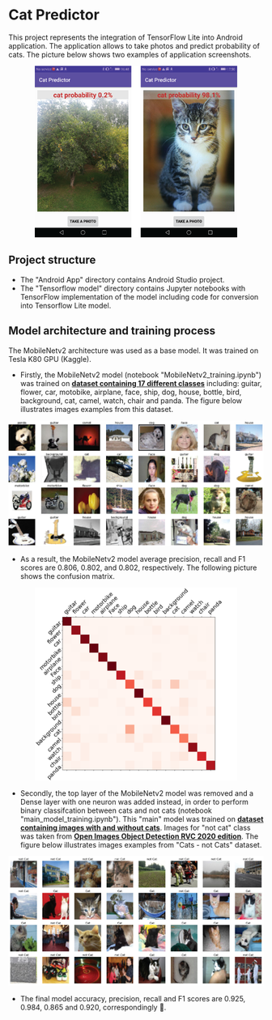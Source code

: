 # Cat Predictor
This project represents the integration of TensorFlow Lite into Android application. 
The application allows to take photos and predict probability of cats. The picture below shows two examples of application screenshots.

<p align="center">
  <img src="images/android_results.png" width="400" />
</p>

## Project structure
* The "Android App" directory contains Android Studio project.
* The "Tensorflow model" directory contains Jupyter notebooks with TensorFlow implementation of the model including code for conversion into Tensorflow Lite model.

## Model architecture and training process
The MobileNetv2 architecture was used as a base model. It was trained on Tesla K80 GPU (Kaggle).
* Firstly, the MobileNetv2 model (notebook "MobileNetv2_training.ipynb") was trained on [**dataset containing 17 different classes**](https://www.kaggle.com/davidbirdy/17categories) including: guitar, flower, car, motobike, airplane, face, 
ship, dog, house, bottle, bird, background, cat, camel, watch, chair and panda. The figure below illustrates images examples from this dataset.

<p align="center">
  <img src="images/examples_17categories_dataset.jpg" width="600" />
</p>

* As a result, the MobileNetv2 model average precision, recall and F1 scores are 0.806, 0.802, and 0.802, respectively. The following picture shows the confusion matrix.

<p align="center">
  <img src="images/confusion_matrix.png" width="400" />
</p>

* Secondly, the top layer of the MobileNetv2 model was removed and a Dense layer with one neuron was added instead, in order to perform binary classifcation between cats and not cats (notebook "main_model_training.ipynb"). This "main" model was trained on [**dataset containing images with and without cats**](https://www.kaggle.com/davidbirdy/catsnotcats). Images for "not cat" class was taken from [**Open Images Object Detection RVC 2020 edition**](https://www.kaggle.com/c/open-images-object-detection-rvc-2020/overview). The figure below illustrates images examples from "Cats - not Cats" dataset.

<p align="center">
  <img src="images/examples_catsnontcats.jpg" width="600" />
</p>

* The final model accuracy, precision, recall and F1 scores are 0.925, 0.984, 0.865 and 0.920, correspondingly :rocket:.
